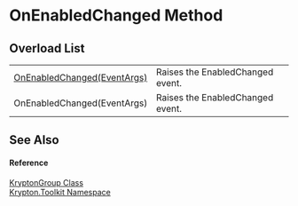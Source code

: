 # OnEnabledChanged Method


## Overload List
<table>
<tr>
<td><a href="f594d5d5-9ce0-431e-3db5-4fd52ebfd832.md">OnEnabledChanged(EventArgs)</a></td>
<td>Raises the EnabledChanged event.</td></tr>
<tr>
<td>OnEnabledChanged(EventArgs)</td>
<td>Raises the EnabledChanged event.</td></tr>
</table>

## See Also


#### Reference
<a href="b35eef7a-7a67-0667-0a97-d066e0b9c783.md">KryptonGroup Class</a>  
<a href="79d2eac2-21f4-54ff-7552-b20c33c30600.md">Krypton.Toolkit Namespace</a>  
